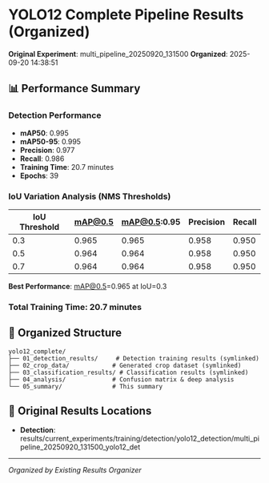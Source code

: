 # YOLO12 Complete Pipeline Results (Organized)

**Original Experiment**: multi_pipeline_20250920_131500
**Organized**: 2025-09-20 14:38:51

## 📊 Performance Summary

### Detection Performance
- **mAP50**: 0.995
- **mAP50-95**: 0.995
- **Precision**: 0.977
- **Recall**: 0.986
- **Training Time**: 20.7 minutes
- **Epochs**: 39

### IoU Variation Analysis (NMS Thresholds)

| IoU Threshold | mAP@0.5 | mAP@0.5:0.95 | Precision | Recall |
|---------------|---------|--------------|-----------|--------|
| 0.3 | 0.965 | 0.965 | 0.958 | 0.950 |
| 0.5 | 0.964 | 0.964 | 0.958 | 0.950 |
| 0.7 | 0.964 | 0.964 | 0.958 | 0.950 |

**Best Performance**: mAP@0.5=0.965 at IoU=0.3

### Total Training Time: 20.7 minutes

## 📁 Organized Structure
```
yolo12_complete/
├── 01_detection_results/     # Detection training results (symlinked)
├── 02_crop_data/            # Generated crop dataset (symlinked)
├── 03_classification_results/ # Classification results (symlinked)
├── 04_analysis/             # Confusion matrix & deep analysis
└── 05_summary/              # This summary
```

## 🔗 Original Results Locations
- **Detection**: results/current_experiments/training/detection/yolo12_detection/multi_pipeline_20250920_131500_yolo12_det

---
*Organized by Existing Results Organizer*
